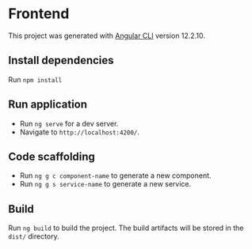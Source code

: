 # Frontend

This project was generated with [Angular CLI](https://github.com/angular/angular-cli) version 12.2.10.

## Install dependencies

Run `npm install`

## Run application

- Run `ng serve` for a dev server.
- Navigate to `http://localhost:4200/`.

## Code scaffolding

- Run `ng g c component-name` to generate a new component.
- Run `ng g s service-name` to generate a new service.

## Build

Run `ng build` to build the project. The build artifacts will be stored in the `dist/` directory.
